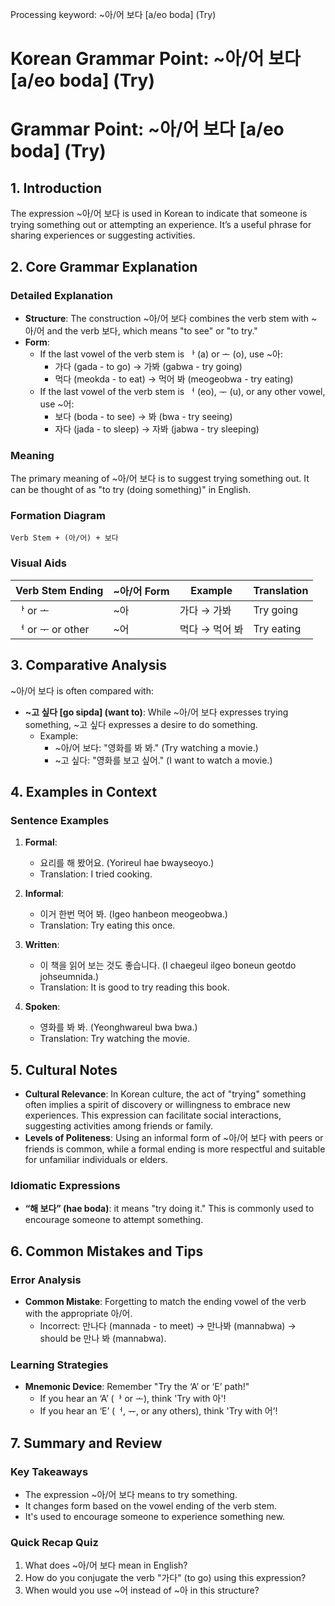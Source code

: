 Processing keyword: ~아/어 보다 [a/eo boda] (Try)
# Korean Grammar Point: ~아/어 보다 [a/eo boda] (Try)
# Grammar Point: ~아/어 보다 [a/eo boda] (Try)
## 1. Introduction
The expression ~아/어 보다 is used in Korean to indicate that someone is trying something out or attempting an experience. It’s a useful phrase for sharing experiences or suggesting activities.
## 2. Core Grammar Explanation 
### Detailed Explanation
- **Structure**: The construction ~아/어 보다 combines the verb stem with ~아/어 and the verb 보다, which means "to see" or "to try."
- **Form**: 
    - If the last vowel of the verb stem is ᅡ (a) or ᅩ (o), use ~아: 
      - 가다 (gada - to go) → 가봐 (gabwa - try going)
      - 먹다 (meokda - to eat) → 먹어 봐 (meogeobwa - try eating)
    - If the last vowel of the verb stem is ᅥ (eo), ᅮ (u), or any other vowel, use ~어: 
      - 보다 (boda - to see) → 봐 (bwa - try seeing)
      - 자다 (jada - to sleep) → 자봐 (jabwa - try sleeping)
### Meaning
The primary meaning of ~아/어 보다 is to suggest trying something out. It can be thought of as "to try (doing something)" in English.
### Formation Diagram
```plaintext
Verb Stem + (아/어) + 보다
```
### Visual Aids
| Verb Stem Ending | ~아/어 Form  | Example       | Translation       |
|------------------|--------------|---------------|-------------------|
| ᅡ or ᅩ        | ~아          | 가다 → 가봐  | Try going         |
| ᅥ or ᅮ or other| ~어          | 먹다 → 먹어 봐 | Try eating        |
## 3. Comparative Analysis
~아/어 보다 is often compared with:
- **~고 싶다 [go sipda] (want to)**: While ~아/어 보다 expresses trying something, ~고 싶다 expresses a desire to do something.
  - Example: 
    - ~아/어 보다: "영화를 봐 봐." (Try watching a movie.)
    - ~고 싶다: "영화를 보고 싶어." (I want to watch a movie.)
## 4. Examples in Context
### Sentence Examples
1. **Formal**: 
   - 요리를 해 봤어요. (Yorireul hae bwayseoyo.)
   - Translation: I tried cooking.
  
2. **Informal**: 
   - 이거 한번 먹어 봐. (Igeo hanbeon meogeobwa.)
   - Translation: Try eating this once.
  
3. **Written**: 
   - 이 책을 읽어 보는 것도 좋습니다. (I chaegeul ilgeo boneun geotdo johseumnida.)
   - Translation: It is good to try reading this book.
  
4. **Spoken**: 
   - 영화를 봐 봐. (Yeonghwareul bwa bwa.)
   - Translation: Try watching the movie.
## 5. Cultural Notes
- **Cultural Relevance**: In Korean culture, the act of "trying" something often implies a spirit of discovery or willingness to embrace new experiences. This expression can facilitate social interactions, suggesting activities among friends or family.
- **Levels of Politeness**: Using an informal form of ~아/어 보다 with peers or friends is common, while a formal ending is more respectful and suitable for unfamiliar individuals or elders.
### Idiomatic Expressions
- **“해 보다” (hae boda)**: it means "try doing it." This is commonly used to encourage someone to attempt something.
## 6. Common Mistakes and Tips
### Error Analysis
- **Common Mistake**: Forgetting to match the ending vowel of the verb with the appropriate 아/어.
  - Incorrect: 만나다 (mannada - to meet) → 만나봐 (mannabwa) → should be 만나 봐 (mannabwa).
  
### Learning Strategies
- **Mnemonic Device**: Remember "Try the ‘A’ or ‘E’ path!"
  - If you hear an ‘A’ (ᅡ or ᅩ), think 'Try with 아'!
  - If you hear an ‘E’ (ᅥ, ᅲ, or any others), think 'Try with 어’!
## 7. Summary and Review
### Key Takeaways
- The expression ~아/어 보다 means to try something.
- It changes form based on the vowel ending of the verb stem.
- It's used to encourage someone to experience something new.
### Quick Recap Quiz
1. What does ~아/어 보다 mean in English?
2. How do you conjugate the verb "가다" (to go) using this expression?
3. When would you use ~어 instead of ~아 in this structure?
